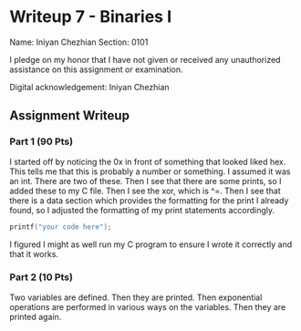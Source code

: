 # Writeup 7 - Binaries I

Name: Iniyan Chezhian
Section: 0101

I pledge on my honor that I have not given or received any unauthorized
assistance on this assignment or examination.

Digital acknowledgement: Iniyan Chezhian

## Assignment Writeup

### Part 1 (90 Pts)

I started off by noticing the 0x in front of something that looked liked hex. This tells me that this is probably a number or something. I assumed it was an int. There are two of these. Then I see that there are some prints, so I added these to my C file. Then I see the xor, which is ^=. Then I see that there is a data section which provides the formatting for the print I already found, so I adjusted the formatting of my print statements accordingly.

```c
printf("your code here");
```

I figured I might as well run my C program to ensure I wrote it correctly and that it works.

### Part 2 (10 Pts)

Two variables are defined. Then they are printed. Then exponential operations are performed in various ways on the variables. Then they are printed again.
